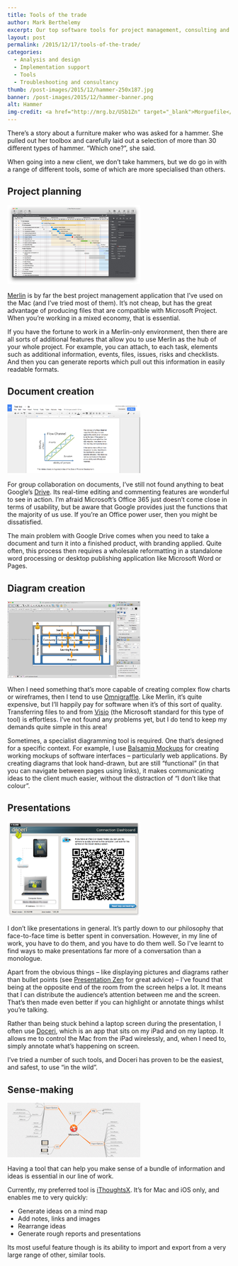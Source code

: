 ```yaml
---
title: Tools of the trade
author: Mark Berthelemy
excerpt: Our top software tools for project management, consulting and collaboration.
layout: post
permalink: /2015/12/17/tools-of-the-trade/
categories:
  - Analysis and design
  - Implementation support
  - Tools
  - Troubleshooting and consultancy
thumb: /post-images/2015/12/hammer-250x187.jpg
banner: /post-images/2015/12/hammer-banner.png
alt: Hammer
img-credit: <a href="http://mrg.bz/USb1Zn" target="_blank">Morguefile</a>
---
```

There&rsquo;s a story about a furniture maker who was asked for a hammer. She pulled out her toolbox and carefully laid out a selection of more than 30 different types of hammer. &#8220;Which one?&#8221;, she said.

When going into a new client, we don&#8217;t take hammers, but we do go in with a range of different tools, some of which are more specialised than others.

## Project planning

<a data-lightbox="merlin" href="/post-images/2015/12/screenshots/merlin-structure_large_en.jpg"><img width="300" class="alignright" src="/post-images/2015/12/screenshots/merlin-structure_large_en.jpg" alt="Merlin screenshot"/></a>

[Merlin][1] is by far the best project management application that I&#8217;ve used on the Mac (and I&#8217;ve tried most of them). It&#8217;s not cheap, but has the great advantage of producing files that are compatible with Microsoft Project. When you&#8217;re working in a mixed economy, that is essential.

If you have the fortune to work in a Merlin-only environment, then there are all sorts of additional features that allow you to use Merlin as the hub of your whole project. For example, you can attach, to each task, elements such as additional information, events, files, issues, risks and checklists. And then you can generate reports which pull out this information in easily readable formats.

## Document creation

<a data-lightbox="google-drive" href="/post-images/2015/12/screenshots/google-drive.png"><img width="300" class="alignright" src="/post-images/2015/12/screenshots/google-drive.png" alt="Google drive screenshot"/></a>

For group collaboration on documents, I&#8217;ve still not found anything to beat Google&#8217;s [Drive][4]. Its real-time editing and commenting features are wonderful to see in action. I&rsquo;m afraid Microsoft&rsquo;s Office 365 just doesn&rsquo;t come close in terms of usability, but be aware that Google provides just the functions that the majority of us use. If you&rsquo;re an Office power user, then you might be dissatisfied.

The main problem with Google Drive comes when you need to take a document and turn it into a finished product, with branding applied. Quite often, this process then requires a wholesale reformatting in a standalone word processing or desktop publishing application like Microsoft Word or Pages.

## Diagram creation

<a data-lightbox="omnigraffle" href="/post-images/2015/12/screenshots/omnigraffle.png"><img width="300" class="alignright" src="/post-images/2015/12/screenshots/omnigraffle.png" alt="Omnigraffle screenshot"/></a>

When I need something that&#8217;s more capable of creating complex flow charts or wireframes, then I tend to use [Omnigraffle][6]. Like Merlin, it&#8217;s quite expensive, but I&#8217;ll happily pay for software when it&#8217;s of this sort of quality. Transferring files to and from [Visio][7] (the Microsoft standard for this type of tool) is effortless. I&#8217;ve not found any problems yet, but I do tend to keep my demands quite simple in this area!

Sometimes, a specialist diagramming tool is required. One that&#8217;s designed for a specific context. For example, I use [Balsamiq Mockups][8] for creating working mockups of software interfaces &#8211; particularly web applications. By creating diagrams that look hand-drawn, but are still &#8220;functional&#8221; (in that you can navigate between pages using links), it makes communicating ideas to the client much easier, without the distraction of &#8220;I don&#8217;t like that colour&#8221;.

## Presentations

<a data-lightbox="doceri" href="/post-images/2015/12/screenshots/doceri.png"><img width="300" class="alignright" src="/post-images/2015/12/screenshots/doceri.png" alt="Doceri screenshot"/></a>

I don&#8217;t like presentations in general. It&#8217;s partly down to our philosophy that face-to-face time is better spent in conversation. However, in my line of work, you have to do them, and you have to do them well. So I&#8217;ve learnt to find ways to make presentations far more of a conversation than a monologue.

Apart from the obvious things &#8211; like displaying pictures and diagrams rather than bullet points (see [Presentation Zen][9] for great advice) &#8211; I&#8217;ve found that being at the opposite end of the room from the screen helps a lot. It means that I can distribute the audience&#8217;s attention between me and the screen. That&#8217;s then made even better if you can highlight or annotate things whilst you&#8217;re talking.

Rather than being stuck behind a laptop screen during the presentation, I often use [Doceri][10], which is an app that sits on my iPad and on my laptop. It allows me to control the Mac from the iPad wirelessly, and, when I need to, simply annotate what&#8217;s happening on screen.

I&#8217;ve tried a number of such tools, and Doceri has proven to be the easiest, and safest, to use &#8220;in the wild&#8221;.

## Sense-making

<a data-lightbox="ithoughtsx" href="/post-images/2015/12/screenshots/iThoughtsX-banner.png"><img width="300" class="alignright" src="/post-images/2015/12/screenshots/iThoughtsX-banner.png" alt="iThoughtsX screenshot"/></a>

Having a tool that can help you make sense of a bundle of information and ideas is essential in our line of work.

Currently, my preferred tool is [iThoughtsX][11]. It&rsquo;s for Mac and iOS only, and enables me to very quickly:

- Generate ideas on a mind map
- Add notes, links and images
- Rearrange ideas
- Generate rough reports and presentations

Its most useful feature though is its ability to import and export from a very large range of other, similar tools.

 [1]: http://www.projectwizards.net/en/merlin/
 [2]: https://evernote.com/
 [3]: http://evernote.com/skitch/
 [4]: https://drive.google.com/
 [5]: http://www.microsoft.com/uk/mac/powerpoint
 [6]: http://www.omnigroup.com/products/omnigraffle/
 [7]: http://office.microsoft.com/en-gb/visio/
 [8]: http://www.balsamiq.com/
 [9]: http://www.presentationzen.com
 [10]: http://doceri.com/
 [11]: http://toketaware.com/